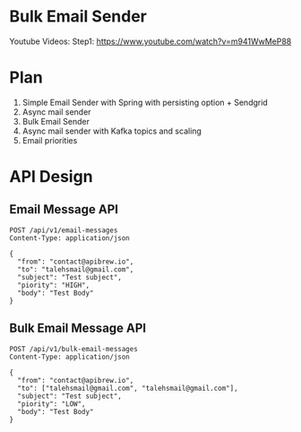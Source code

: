 Bulk Email Sender
========

Youtube Videos: 
Step1: https://www.youtube.com/watch?v=m941WwMeP88

# Plan
1. Simple Email Sender with Spring with persisting option + Sendgrid 
2. Async mail sender
3. Bulk Email Sender
4. Async mail sender with Kafka topics and scaling
5. Email priorities

# API Design

## Email Message API

```http request
POST /api/v1/email-messages
Content-Type: application/json

{
  "from": "contact@apibrew.io",
  "to": "talehsmail@gmail.com",
  "subject": "Test subject",
  "piority": "HIGH",
  "body": "Test Body"
}

```

## Bulk Email Message API

```http request
POST /api/v1/bulk-email-messages
Content-Type: application/json

{
  "from": "contact@apibrew.io",
  "to": ["talehsmail@gmail.com", "talehsmail@gmail.com"],
  "subject": "Test subject",
  "piority": "LOW",
  "body": "Test Body"
}

```